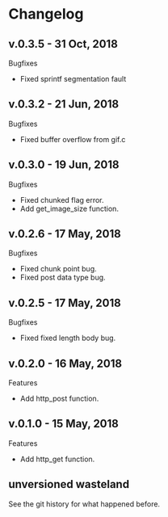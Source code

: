 # Changelog
## v.0.3.5 - 31 Oct, 2018
Bugfixes

- Fixed sprintf segmentation fault

## v.0.3.2 - 21 Jun, 2018

Bugfixes

- Fixed buffer overflow from gif.c

## v.0.3.0 - 19 Jun, 2018

Bugfixes

- Fixed chunked flag error.
- Add get\_image\_size function.

## v.0.2.6 - 17 May, 2018

Bugfixes

- Fixed chunk point bug.
- Fixed post data type bug.

## v.0.2.5 - 17 May, 2018

Bugfixes

- Fixed fixed length body bug.

## v.0.2.0 - 16 May, 2018

Features

- Add http\_post function.

## v.0.1.0 - 15 May, 2018

Features

- Add http\_get function.

## unversioned wasteland

See the git history for what happened before.
